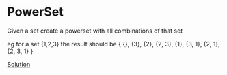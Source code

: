 # PowerSet
Given a set create a powerset with all combinations of that set

eg for a set {1,2,3} the result should be
 { {}, {3}, {2}, {2, 3}, {1}, {3, 1}, {2, 1}, {2, 3, 1} }

 [Solution](./src/PowerSet.java)